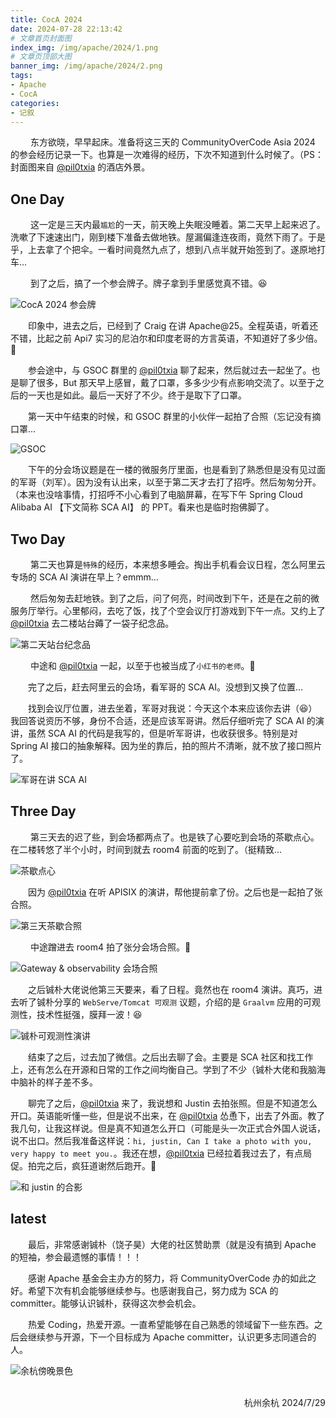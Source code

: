 ```yaml
---
title: CocA 2024
date: 2024-07-28 22:13:42
# 文章首页封面图
index_img: /img/apache/2024/1.png
# 文章页顶部大图
banner_img: /img/apache/2024/2.png
tags:
- Apache
- CocA
categories:
- 记叙
---
```


&emsp;&emsp; 东方欲晓，早早起床。准备将这三天的 CommunityOverCode Asia 2024 的参会经历记录一下。也算是一次难得的经历，下次不知道到什么时候了。（PS：封面图来自 [@pil0txia](https://www.pil0txia.com) 的酒店外景。

## One Day

&emsp;&emsp; 这一定是三天内最`尴尬`的一天，前天晚上失眠没睡着。第二天早上起来迟了。洗嗽了下速速出门，刚到楼下准备去做地铁。屋漏偏逢连夜雨，竟然下雨了。于是乎，上去拿了个把伞。一看时间竟然九点了，想到八点半就开始签到了。遂原地打车...

&emsp;&emsp; 到了之后，搞了一个参会牌子。牌子拿到手里感觉真不错。😆

![CocA 2024 参会牌](/img/apache/2024/11.png)

&emsp;&emsp;印象中，进去之后，已经到了 Craig 在讲 Apache@25。全程英语，听着还不错，比起之前 Api7 实习的尼泊尔和印度老哥的方言英语，不知道好了多少倍。🥲

&emsp;&emsp;参会途中，与 GSOC 群里的 [@pil0txia](https://www.pil0txia.com) 聊了起来，然后就过去一起坐了。也是聊了很多，But 那天早上感冒，戴了口罩，多多少少有点影响交流了。以至于之后的一天也是如此。最后一天好了不少。终于是取下了口罩。

&emsp;&emsp;第一天中午结束的时候，和 GSOC 群里的小伙伴一起拍了合照（忘记没有摘口罩...

![GSOC](/img/apache/2024/3.png)

&emsp;&emsp;下午的分会场议题是在一楼的微服务厅里面，也是看到了熟悉但是没有见过面的军哥（刘军）。因为没有认出来，以至于第二天才去打了招呼。然后匆匆分开。（本来也没啥事情，打招呼不小心看到了电脑屏幕，在写下午 Spring Cloud Alibaba AI 【下文简称 SCA AI】 的 PPT。看来也是临时抱佛脚了。

## Two Day

&emsp;&emsp; 第二天也算是`特殊`的经历，本来想多睡会。掏出手机看会议日程，怎么阿里云专场的 SCA AI 演讲在早上？emmm...

&emsp;&emsp; 然后匆匆去赶地铁。到了之后，问了何亮，时间改到下午，还是在之前的微服务厅举行。心里郁闷，去吃了饭，找了个空会议厅打游戏到下午一点。又约上了 [@pil0txia](https://www.pil0txia.com) 去二楼站台薅了一袋子纪念品。

![第二天站台纪念品](/img/apache/2024/12.jpg)

&emsp;&emsp; 中途和 [@pil0txia](https://www.pil0txia.com) 一起，以至于也被当成了`小红书的老师`。🤣

&emsp;&emsp;完了之后，赶去阿里云的会场，看军哥的 SCA AI。没想到又换了位置...

&emsp;&emsp;找到会议厅位置，进去坐着，军哥对我说：今天这个本来应该你去讲（😆）我回答说资历不够，身份不合适，还是应该军哥讲。然后仔细听完了 SCA AI 的演讲，虽然 SCA AI 的代码是我写的，但是听军哥讲，也收获很多。特别是对 Spring AI 接口的抽象解释。因为坐的靠后，拍的照片不清晰，就不放了接口照片了。

![军哥在讲 SCA AI](/img/apache/2024/4.png)

## Three Day

&emsp;&emsp; 第三天去的迟了些，到会场都两点了。也是铁了心要吃到会场的茶歇点心。在二楼转悠了半个小时，时间到就去 room4 前面的吃到了。（挺精致...

![茶歇点心](/img/apache/2024/5.png)

&emsp;&emsp;因为 [@pil0txia](https://www.pil0txia.com) 在听 APISIX 的演讲，帮他提前拿了份。之后也是一起拍了张合照。

![第三天茶歇合照](/img/apache/2024/7.png)

&emsp;&emsp; 中途蹭进去 room4 拍了张分会场合照。🤣

![Gateway & observability 会场合照](/img/apache/2024/8.png)

&emsp;&emsp;之后铖朴大佬说他第三天要来，看了日程。竟然也在 room4 演讲。真巧，进去听了铖朴分享的 `WebServe/Tomcat 可观测` 议题，介绍的是 `Graalvm` 应用的可观测性，技术性挺强，膜拜一波！😆

![铖朴可观测性演讲](/img/apache/2024/9.png)

&emsp;&emsp;结束了之后，过去加了微信。之后出去聊了会。主要是 SCA 社区和找工作上，还有怎么在开源和日常的工作之间均衡自己。学到了不少（铖朴大佬和我脑海中脑补的样子差不多。

&emsp;&emsp;聊完了之后，[@pil0txia](https://www.pil0txia.com) 来了，我说想和 Justin 去拍张照。但是不知道怎么开口。英语能听懂一些，但是说不出来，在 [@pil0txia](https://www.pil0txia.com) 怂恿下，出去了外面。教了我几句，让我这样说。但是真不知道怎么开口（可能是头一次正式合外国人说话，说不出口。然后我准备这样说：`hi, justin, Can I take a photo with you, very happy to meet you.`。我还在想，[@pil0txia](https://www.pil0txia.com) 已经拉着我过去了，有点局促。拍完之后，疯狂道谢然后跑开。🥲

![和 justin 的合影](/img/apache/2024/10.png)

## latest

&emsp;&emsp;最后，非常感谢铖朴（饶子昊）大佬的社区赞助票（就是没有搞到 Apache 的短袖，参会最遗憾的事情！！！

&emsp;&emsp;感谢 Apache 基金会主办方的努力，将 CommunityOverCode 办的如此之好。希望下次有机会能够继续参与。也感谢我自己，努力成为 SCA 的 committer。能够认识铖朴，获得这次参会机会。

&emsp;&emsp;热爱 Coding，热爱开源。一直希望能够在自己熟悉的领域留下一些东西。之后会继续参与开源，下一个目标成为 Apache committer，认识更多志同道合的人。


![余杭傍晚景色](/img/apache/2024/13.png)

<br>
<div style="float: right">
杭州余杭 2024/7/29
</div>
